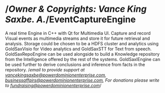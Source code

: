 /*Owner & Copyrights: Vance King Saxbe. A.*/EventCaptureEngine
==================

A real time Engine in C++ with Qt for Multimedia UI. Capture and record Visual events as multimedia streams and store it for future retrieval and analysis. Storage could be chosen to be a HDFS cluster and analytics using GoldSaxVisio for Video analytics and GoldSaxSTT for Text from speech. GoldSaxRepoEngine can be used alongside to build a Knowledge repository from the Intelligence offered by the rest of the systems. GoldSaxIEngine can be used further to derive conclusions and inference from facts in the repository.
/*email to provide support at vancekingsaxbe@powerdominionenterprise.com, businessaffairs@powerdominionenterprise.com, For donations please write to fundraising@powerdominionenterprise.com*/